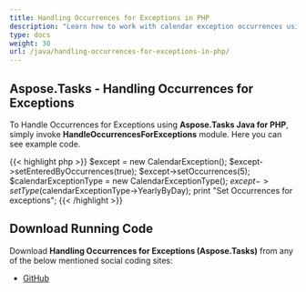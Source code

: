 ```yaml
---
title: Handling Occurrences for Exceptions in PHP
description: "Learn how to work with calendar exception occurrences using Aspose.Tasks java PHP."
type: docs
weight: 30
url: /java/handling-occurrences-for-exceptions-in-php/
---
```


## **Aspose.Tasks - Handling Occurrences for Exceptions**
To Handle Occurrences for Exceptions using **Aspose.Tasks Java for PHP**, simply invoke **HandleOccurrencesForExceptions** module. Here you can see example code.

{{< highlight php >}}
$except = new CalendarException();
$except->setEnteredByOccurrences(true);
$except->setOccurrences(5);
$calendarExceptionType = new CalendarExceptionType();
$except->setType($calendarExceptionType->YearlyByDay);
print "Set Occurrences for exceptions";
{{< /highlight >}}

## **Download Running Code**
Download **Handling Occurrences for Exceptions (Aspose.Tasks)** from any of the below mentioned social coding sites:

- [GitHub](https://github.com/aspose-tasks/Aspose.Tasks-for-Java/blob/master/Plugins/Aspose_Tasks_Java_for_PHP/src/aspose/tasks/WorkingWithCalendarExceptions/HandleOccurrencesForExceptions.php)
